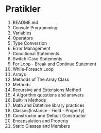 # Pratikler
<ol>
  <li>README.md</li> 
  <li>Console Programming</li> 
  <li>Variables</li> 
  <li>Operators</li> 
  <li>Type Conversion</li> 
  <li>Error Management</li> 
  <li>Conditional Statements</li> 
  <li>Switch-Case Statements</li> 
  <li>For Loop - Break and Continue Statement</li> 
  <li>While-Foreach Loop</li> 
  <li>Arrays</li> 
  <li>Methods of The Array Class</li> 
  <li>Methods</li> 
  <li>Recursive and Extensions Method</li> 
  <li>4 Algorithm questions and answers</li>
  <li>Built-in Methods</li>
  <li>Math and Datetime library practices</li>
  <li>Classes(Instance - Field - Property)</li>
  <li>Constructor and Default Constructor</li>
  <li>Encapsulation and Property</li>
  <li>Static Classes and Members</li>
  
  
</ol>
